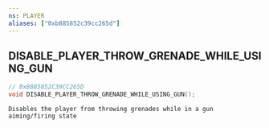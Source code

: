 ```yaml
---
ns: PLAYER
aliases: ["0xb885852c39cc265d"]
---
```

## DISABLE_PLAYER_THROW_GRENADE_WHILE_USING_GUN

```c
// 0xB885852C39CC265D
void DISABLE_PLAYER_THROW_GRENADE_WHILE_USING_GUN();
```

```
Disables the player from throwing grenades while in a gun aiming/firing state
```
